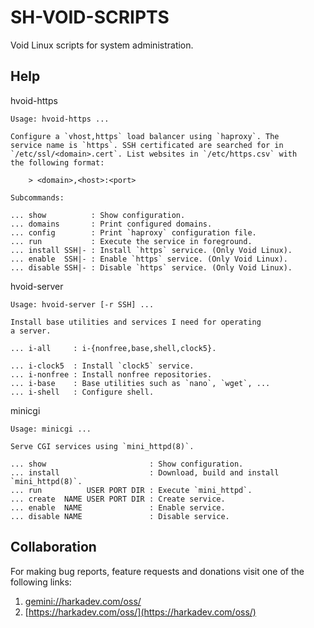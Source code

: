 # SH-VOID-SCRIPTS

Void Linux scripts for system administration.

## Help

hvoid-https

    Usage: hvoid-https ...
    
    Configure a `vhost,https` load balancer using `haproxy`. The
    service name is `https`. SSH certificated are searched for in
    `/etc/ssl/<domain>.cert`. List websites in `/etc/https.csv` with
    the following format:
    
        > <domain>,<host>:<port>
    
    Subcommands:
    
    ... show          : Show configuration.
    ... domains       : Print configured domains.
    ... config        : Print `haproxy` configuration file.
    ... run           : Execute the service in foreground.
    ... install SSH|- : Install `https` service. (Only Void Linux).
    ... enable  SSH|- : Enable `https` service. (Only Void Linux).
    ... disable SSH|- : Disable `https` service. (Only Void Linux).

hvoid-server

    Usage: hvoid-server [-r SSH] ...
    
    Install base utilities and services I need for operating
    a server.
    
    ... i-all     : i-{nonfree,base,shell,clock5}.
    
    ... i-clock5  : Install `clock5` service.
    ... i-nonfree : Install nonfree repositories.
    ... i-base    : Base utilities such as `nano`, `wget`, ...
    ... i-shell   : Configure shell.

minicgi

    Usage: minicgi ...
    
    Serve CGI services using `mini_httpd(8)`.
    
    ... show                       : Show configuration.
    ... install                    : Download, build and install `mini_httpd(8)`.
    ... run          USER PORT DIR : Execute `mini_httpd`.
    ... create  NAME USER PORT DIR : Create service.
    ... enable  NAME               : Enable service.
    ... disable NAME               : Disable service.

## Collaboration

For making bug reports, feature requests and donations visit one of the
following links:

1. [gemini://harkadev.com/oss/](gemini://harkadev.com/oss/)
2. [https://harkadev.com/oss/](https://harkadev.com/oss/)


